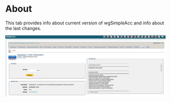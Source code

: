 # About

This tab provides info about current version of wgSimpleAcc and info about the last changes.

![About](../../.gitbook/assets/en_admin_about.png)

